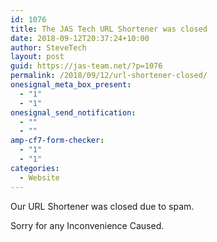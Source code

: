 ```yaml
---
id: 1076
title: The JAS Tech URL Shortener was closed
date: 2018-09-12T20:37:24+10:00
author: SteveTech
layout: post
guid: https://jas-team.net/?p=1076
permalink: /2018/09/12/url-shortener-closed/
onesignal_meta_box_present:
  - "1"
  - "1"
onesignal_send_notification:
  - ""
  - ""
amp-cf7-form-checker:
  - "1"
  - "1"
categories:
  - Website
---
```

Our URL Shortener was closed due to spam.

Sorry for any Inconvenience Caused.